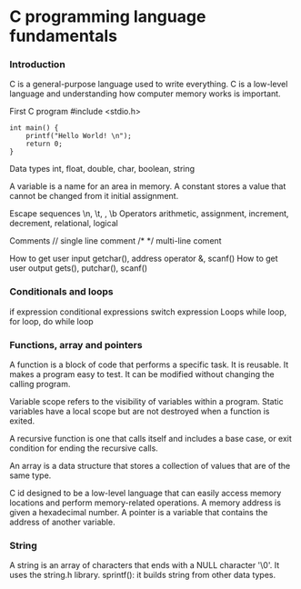 # C programming language fundamentals

### Introduction
C is a general-purpose language used to write everything.
C is a low-level language and understanding how computer memory works is important.

First C program
    #include <stdio.h>

    int main() {
        printf("Hello World! \n");
        return 0;
    }

Data types
    int, float, double, char, boolean, string

A variable is a name for an area in memory.
A constant stores a value that cannot be changed from it initial assignment.

Escape sequences
    \n, \t, \, \b
Operators
    arithmetic, assignment, increment, decrement, relational, logical

Comments
    // single line comment
    /* */ multi-line coment

How to get user input
    getchar(), address operator &, scanf()
How to get user output
    gets(), putchar(), scanf()

### Conditionals and loops
if expression
conditional expressions
switch expression
Loops
    while loop, for loop, do while loop

### Functions, array and pointers
A function is a block of code that performs a specific task.
It is reusable.
It makes a program easy to test.
It can be modified without changing the calling program.

Variable scope refers to the visibility of variables within a program.
Static variables have a local scope but are not destroyed when a function is exited.

A recursive function is one that calls itself and includes a base case, or exit condition for ending the recursive calls.

An array is a data structure that stores a collection of values that are of the same type.

C id designed to be a low-level language that can easily access memory locations and perform memory-related operations.
A memory address is given a hexadecimal number.
A pointer is a variable that contains the address of another variable.

### String
A string is an array of characters that ends with a NULL character '\0'.
It uses the string.h library.
sprintf(): it builds string from other data types.